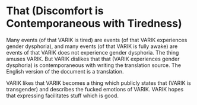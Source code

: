 That (Discomfort is Contemporaneous with Tiredness)
===================================================

Many events (of that VARIK is tired) are events (of that VARIK experiences gender dysphoria), and many events (of that VARIK is fully awake) are events of that VARIK does not experience gender dysphoria.  The thing amuses VARIK.  But VARIK dislikes that that (VARIK experiences gender dysphoria) is contemporaneous with writing the translation source.  The English version of the document is a translation.

VARIK likes that VARIK becomes a thing which publicly states that (VARIK is transgender) and describes the fucked emotions of VARIK.  VARIK hopes that expressing facilitates stuff which is good.
